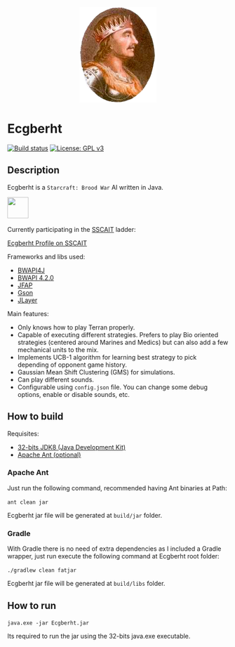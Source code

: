 <p align="center">
<img src="egbert.png" width="177" height="218" />
</p>

# Ecgberht

[![Build status](https://ci.appveyor.com/api/projects/status/ka5uam9blh1i8qtn?svg=true)](https://ci.appveyor.com/project/Jabbo16/ecgberht) [![License: GPL v3](https://img.shields.io/badge/License-GPL%20v3-blue.svg)](https://www.gnu.org/licenses/gpl-3.0)

## Description

Ecgberht is a `Starcraft: Brood War` AI written in Java.
<p><img src="https://i.imgur.com/xUfYQ9H.png" width="48" height="48"/></p>

Currently participating in the [SSCAIT](http://www.sscaitournament.com/) ladder:

[Ecgberht Profile on SSCAIT](http://www.sscaitournament.com/index.php?action=botDetails&bot=Ecgberht)

Frameworks and libs used:

* [BWAPI4J](https://github.com/OpenBW/BWAPI4J)
* [BWAPI 4.2.0](https://github.com/bwapi/bwapi)
* [JFAP](https://github.com/Jabbo16/JFAP)
* [Gson](https://github.com/google/gson)
* [JLayer](http://www.javazoom.net/javalayer/javalayer.html)

Main features:

* Only knows how to play Terran properly.
* Capable of executing different strategies. Prefers to play Bio oriented strategies (centered around Marines and Medics) but can also add a few mechanical units to the mix.
* Implements UCB-1 algorithm for learning best strategy to pick depending of opponent game history.
* Gaussian Mean Shift Clustering (GMS) for simulations.
* Can play different sounds.
* Configurable using `config.json` file. You can change some debug options, enable or disable sounds, etc.

## How to build

Requisites:

* [32-bits JDK8 (Java Development Kit)](http://www.oracle.com/technetwork/java/javase/downloads/jdk8-downloads-2133151.html)
* [Apache Ant (optional)](https://ant.apache.org/bindownload.cgi)

### Apache Ant

Just run the following command, recommended having Ant binaries at Path:

`ant clean jar`

Ecgberht jar file will be generated at `build/jar` folder.

### Gradle

With Gradle there is no need of extra dependencies as I included a Gradle wrapper, just run execute the following command at Ecgberht root folder:

`./gradlew clean fatjar`

Ecgberht jar file will be generated at `build/libs` folder.

## How to run

`java.exe -jar Ecgberht.jar`

Its required to run the jar using the 32-bits java.exe executable.
